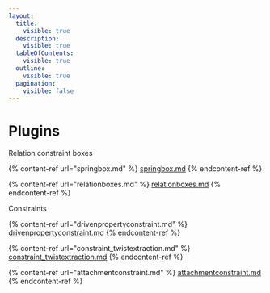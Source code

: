 ```yaml
---
layout:
  title:
    visible: true
  description:
    visible: true
  tableOfContents:
    visible: true
  outline:
    visible: true
  pagination:
    visible: false
---
```


# Plugins

Relation constraint boxes

{% content-ref url="springbox.md" %}
[springbox.md](springbox.md)
{% endcontent-ref %}

{% content-ref url="relationboxes.md" %}
[relationboxes.md](relationboxes.md)
{% endcontent-ref %}

Constraints

{% content-ref url="drivenpropertyconstraint.md" %}
[drivenpropertyconstraint.md](drivenpropertyconstraint.md)
{% endcontent-ref %}

{% content-ref url="constraint_twistextraction.md" %}
[constraint\_twistextraction.md](constraint\_twistextraction.md)
{% endcontent-ref %}

{% content-ref url="attachmentconstraint.md" %}
[attachmentconstraint.md](attachmentconstraint.md)
{% endcontent-ref %}
